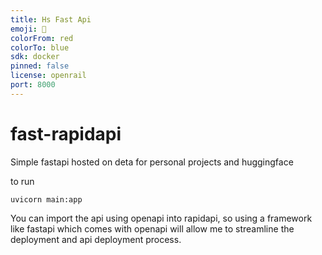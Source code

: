 ```yaml
---
title: Hs Fast Api
emoji: 🐢
colorFrom: red
colorTo: blue
sdk: docker
pinned: false
license: openrail
port: 8000
---
```


# fast-rapidapi
Simple fastapi hosted on deta for personal projects and huggingface


to run

```
uvicorn main:app
```

You can import the api using openapi into rapidapi, so using a framework like fastapi which comes with openapi will allow me to streamline the deployment and api deployment process.